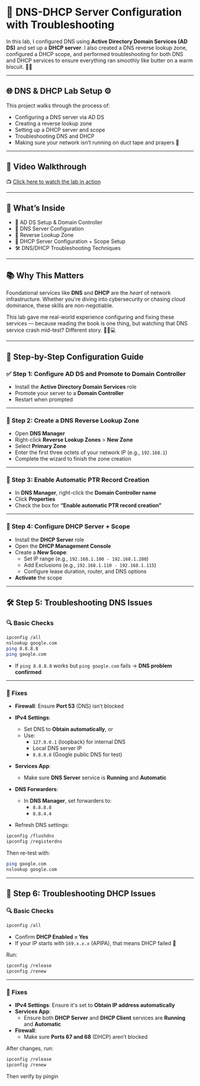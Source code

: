 # 🔧 DNS-DHCP Server Configuration with Troubleshooting

In this lab, I configured DNS using **Active Directory Domain Services (AD DS)** and set up a **DHCP server**. I also created a DNS reverse lookup zone, configured a DHCP scope, and performed troubleshooting for both DNS and DHCP services to ensure everything ran smoothly like butter on a warm biscuit. 🧈🧠

---

## 🌐 DNS & DHCP Lab Setup ⚙️

This project walks through the process of:

- Configuring a DNS server via AD DS  
- Creating a reverse lookup zone  
- Setting up a DHCP server and scope  
- Troubleshooting DNS and DHCP  
- Making sure your network isn’t running on duct tape and prayers 🙏

---

## 🎥 Video Walkthrough

📺 [Click here to watch the lab in action](https://drive.google.com/file/d/1CccqnvOKeAjWPxsRc6aCztyR5D-ZHB56/view?usp=sharing)

---

## 🔧 What’s Inside

- 🧱 AD DS Setup & Domain Controller  
- 🧭 DNS Server Configuration  
- 🔁 Reverse Lookup Zone  
- 📡 DHCP Server Configuration + Scope Setup  
- 🛠️ DNS/DHCP Troubleshooting Techniques  

---

## 📚 Why This Matters

Foundational services like **DNS** and **DHCP** are the *heart* of network infrastructure. Whether you're diving into cybersecurity or chasing cloud dominance, these skills are non-negotiable.

This lab gave me real-world experience configuring and fixing these services — because reading the book is one thing, but watching that DNS service crash mid-test? Different story. 😮‍💨💻

---

## 🧩 Step-by-Step Configuration Guide

### ✅ Step 1: Configure AD DS and Promote to Domain Controller

- Install the **Active Directory Domain Services** role  
- Promote your server to a **Domain Controller**  
- Restart when prompted  

---

### 🔁 Step 2: Create a DNS Reverse Lookup Zone

- Open **DNS Manager**  
- Right-click **Reverse Lookup Zones** > **New Zone**  
- Select **Primary Zone**  
- Enter the first three octets of your network IP (e.g., `192.168.1`)  
- Complete the wizard to finish the zone creation  

---

### 📌 Step 3: Enable Automatic PTR Record Creation

- In **DNS Manager**, right-click the **Domain Controller name**  
- Click **Properties**  
- Check the box for **“Enable automatic PTR record creation”**  

---

### 📡 Step 4: Configure DHCP Server + Scope

- Install the **DHCP Server** role  
- Open the **DHCP Management Console**  
- Create a **New Scope**:
  - Set IP range (e.g., `192.168.1.100 - 192.168.1.200`)
  - Add Exclusions (e.g., `192.168.1.110 - 192.168.1.115`)
  - Configure lease duration, router, and DNS options  
- **Activate** the scope  

---

## 🛠️ Step 5: Troubleshooting DNS Issues

### 🔍 Basic Checks

```bash
ipconfig /all
nslookup google.com
ping 8.8.8.8
ping google.com
```

- If `ping 8.8.8.8` works but `ping google.com` fails → **DNS problem confirmed**

---

### 🔧 Fixes

- **Firewall**: Ensure **Port 53** (DNS) isn’t blocked  
- **IPv4 Settings**:
  - Set DNS to **Obtain automatically**, or
  - Use:
    - `127.0.0.1` (loopback) for internal DNS
    - Local DNS server IP
    - `8.8.8.8` (Google public DNS for test)

- **Services App**:
  - Make sure **DNS Server** service is **Running** and **Automatic**

- **DNS Forwarders**:
  - In **DNS Manager**, set forwarders to:
    - `8.8.8.8`
    - `8.8.4.4`

- Refresh DNS settings:

```bash
ipconfig /flushdns
ipconfig /registerdns
```

Then re-test with:

```bash
ping google.com
nslookup google.com
```

---

## 🧪 Step 6: Troubleshooting DHCP Issues

### 🔍 Basic Checks

```bash
ipconfig /all
```

- Confirm **DHCP Enabled = Yes**
- If your IP starts with `169.x.x.x` (APIPA), that means DHCP failed 😬

Run:

```bash
ipconfig /release
ipconfig /renew
```

---

### 🔧 Fixes

- **IPv4 Settings**: Ensure it's set to **Obtain IP address automatically**
- **Services App**:
  - Ensure both **DHCP Server** and **DHCP Client** services are **Running** and **Automatic**
- **Firewall**:
  - Make sure **Ports 67 and 68** (DHCP) aren’t blocked

After changes, run:

```bash
ipconfig /release
ipconfig /renew
```

Then verify by pingin

